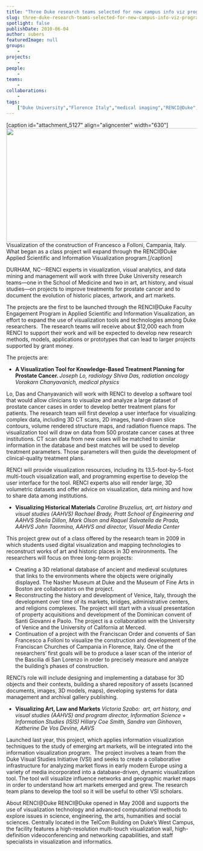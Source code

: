 ```yaml
---
title: "Three Duke research teams selected for new campus info viz program"
slug: three-duke-research-teams-selected-for-new-campus-info-viz-program
spotlight: false
publishDate: 2010-06-04
author: subers
featuredImage: null
groups:
    - 
projects:
    - 
people:
    - 
teams: 
    - 
collaborations:
    - 
tags:
    ["Duke University","Florence Italy","medical imaging","RENCI@Duke","Venice Italy","visualization"]
---
```

[caption id="attachment_5127" align="aligncenter" width="630"]<a title="Visualization of the construction of Francesco a Folloni, Florence. What began as a class project will expand through the RENCI@Duke Applied Scientific and Information Visualization program." href="https://www.renci.org/wp-content/uploads/2010/06/dukeViz2.jpg"><img class="wp-image-5127 size-full" title="dukeViz" src="https://www.renci.org/wp-content/uploads/2010/06/dukeViz2.jpg" alt="" width="630" height="300" /></a> Visualization of the construction of Francesco a Folloni, Campania, Italy. What began as a class project will expand through the RENCI@Duke Applied Scientific and Information Visualization program.[/caption]

DURHAM, NC--RENCI experts in visualization, visual analytics, and data mining and management will work with three Duke University research teams—one in the School of Medicine and two in art, art history, and visual studies—on projects to improve treatments for prostate cancer and to document the evolution of historic places, artwork, and art markets.

<!--more-->

The projects are the first to be launched through the RENCI@Duke Faculty Engagement Program in Applied Scientific and Information Visualization, an effort to expand the use of visualization tools and technologies among Duke researchers.  The research teams will receive about $12,000 each from RENCI to support their work and will be expected to develop new research methods, models, applications or prototypes that can lead to larger projects supported by grant money.

The projects are:
<ul>
	<li><strong>A Visualization Tool for Knowledge-Based Treatment Planning for Prostate Cancer. </strong>
<em>Joseph Lo, radiology
Shiva Das, radiation oncology
Vorakarn Chanyavanich, medical physics</em></li>
</ul>
Lo, Das and Chanyavanich will work with RENCI to develop a software tool that would allow clinicians to visualize and analyze a large dataset of prostate cancer cases in order to develop better treatment plans for patients. The research team will first develop a user interface for visualizing complex data, including 3D CT scans, 2D images, hand-drawn slice contours, volume rendered structure maps, and radiation fluence maps.
The visualization tool will draw on data from 500 prostate cancer cases at three institutions. CT scan data from new cases will be matched to similar information in the database and best matches will be used to develop treatment parameters. Those parameters will then guide the development of clinical-quality treatment plans.

RENCI will provide visualization resources, including its 13.5-foot-by-5-foot multi-touch visualization wall, and programming expertise to develop the user interface for the tool. RENCI experts also will render large, 3D volumetric datasets and offer advice on visualization, data mining and how to share data among institutions.
<ul>
	<li><strong>Visualizing Historical Materials</strong>
<em>Caroline Bruzelius, art, art history and visual studies (AAHVS)
Rachael Brady, Pratt School of Engineering and AAHVS
Sheila Dillon, Mark Olson and Raquel Salvatella de Prada, AAHVS
John Taormina, AAHVS and director, Visual Media Center </em></li>
</ul>
This project grew out of a class offered by the research team in 2009 in which students used digital visualization and mapping technologies to reconstruct works of art and historic places in 3D environments. The researchers will focus on three long-term projects:
<ul>
	<li>Creating a 3D relational database of ancient and medieval sculptures that links to the environments where the objects were originally displayed. The Nasher Museum at Duke and the Museum of Fine Arts in Boston are collaborators on the project.</li>
	<li>Reconstructing the history and development of Venice, Italy, through the development over time of its markets, bridges, administrative centers, and religions complexes. The project will start with a visual presentation of property acquisitions and development of the Dominican convent of Santi Giovanni e Paolo. The project is a collaboration with the University of Venice and the University of California at Merced.</li>
	<li>Continuation of a project with the Franciscan Order and convents of San Francesco a Folloni to visualize the construction and development of the Franciscan Churches of Campania in Florence, Italy. One of the researchers’ first goals will be to produce a laser scan of the interior of the Bascilia di San Lorenzo in order to precisely measure and analyze the building’s phases of construction.</li>
</ul>
RENCI’s role will include designing and implementing a database for 3D objects and their contexts, building a shared repository of assets (scanned documents, images, 3D models, maps), developing systems for data management and archival gallery publishing.
<ul>
	<li><strong>Visualizing Art, Law and Markets</strong>
<em>Victoria Szabo:  art, art history, and visual studies (AAHVS) and program director, Information Science + Information Studies (ISIS)
Hillary Coe Smith, Sandra van Ginhoven, Katherine De Vos Devine, AAVS </em></li>
</ul>
Launched last year, this project, which applies information visualization techniques to the study of emerging art markets, will be integrated into the information visualization program.  The project involves a team from the Duke Visual Studies Initiative (VSI) and seeks to create a collaborative infrastructure for analyzing market flows in early modern Europe using a variety of media incorporated into a database-driven, dynamic visualization tool. The tool will visualize influence networks and geographic market maps in order to understand how art markets emerged and grew. The research team plans to develop the tool so it will be useful to other VSI scholars.

<span class="renci_head">About RENCI@Duke</span>
RENCI@Duke opened in May 2008 and supports the use of visualization technology and advanced computational methods to explore issues in science, engineering, the arts, humanities and social sciences. Centrally located in the TelCom Building on Duke’s West Campus, the facility features a high-resolution multi-touch visualization wall, high-definition videoconferencing and networking capabilities, and staff specialists in visualization and informatics.
